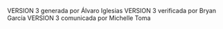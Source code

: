 VERSION 3 generada por Álvaro Iglesias
VERSION 3 verificada por Bryan García
VERSION 3 comunicada por Michelle Toma

